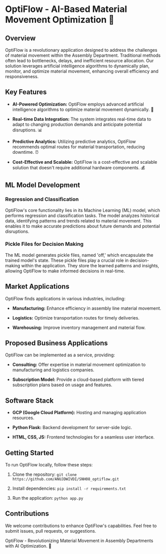 # OptiFlow - AI-Based Material Movement Optimization 🚀

## Overview

OptiFlow is a revolutionary application designed to address the challenges of material movement within the Assembly Department. Traditional methods often lead to bottlenecks, delays, and inefficient resource allocation. Our solution leverages artificial intelligence algorithms to dynamically plan, monitor, and optimize material movement, enhancing overall efficiency and responsiveness.

## Key Features

- **AI-Powered Optimization:** OptiFlow employs advanced artificial intelligence algorithms to optimize material movement dynamically. 🤖
  
- **Real-time Data Integration:** The system integrates real-time data to adapt to changing production demands and anticipate potential disruptions. 📊
  
- **Predictive Analytics:** Utilizing predictive analytics, OptiFlow recommends optimal routes for material transportation, reducing downtime. ⏰
  
- **Cost-Effective and Scalable:** OptiFlow is a cost-effective and scalable solution that doesn't require additional hardware components. 💰

## ML Model Development

### Regression and Classification

OptiFlow's core functionality lies in its Machine Learning (ML) model, which performs regression and classification tasks. The model analyzes historical data, identifying patterns and trends related to material movement. This enables it to make accurate predictions about future demands and potential disruptions.

### Pickle Files for Decision Making

The ML model generates pickle files, named 'off,' which encapsulate the trained model's state. These pickle files play a crucial role in decision-making within the application. They store the learned patterns and insights, allowing OptiFlow to make informed decisions in real-time.

## Market Applications

OptiFlow finds applications in various industries, including:

- **Manufacturing:** Enhance efficiency in assembly line material movement.
  
- **Logistics:** Optimize transportation routes for timely deliveries.
  
- **Warehousing:** Improve inventory management and material flow.

## Proposed Business Applications

OptiFlow can be implemented as a service, providing:

- **Consulting:** Offer expertise in material movement optimization to manufacturing and logistics companies.
  
- **Subscription Model:** Provide a cloud-based platform with tiered subscription plans based on usage and features.

## Software Stack

- **GCP (Google Cloud Platform):** Hosting and managing application resources.
  
- **Python Flask:** Backend development for server-side logic.
  
- **HTML, CSS, JS:** Frontend technologies for a seamless user interface.

## Getting Started

To run OptiFlow locally, follow these steps:

1. Clone the repository: `git clone https://github.com/ANUJDWIVDI/SNH08_optiflow.git`
  
2. Install dependencies: `pip install -r requirements.txt`
  
3. Run the application: `python app.py`

## Contributions

We welcome contributions to enhance OptiFlow's capabilities. Feel free to submit issues, pull requests, or suggestions.


OptiFlow - Revolutionizing Material Movement in Assembly Departments with AI Optimization. 🚀
